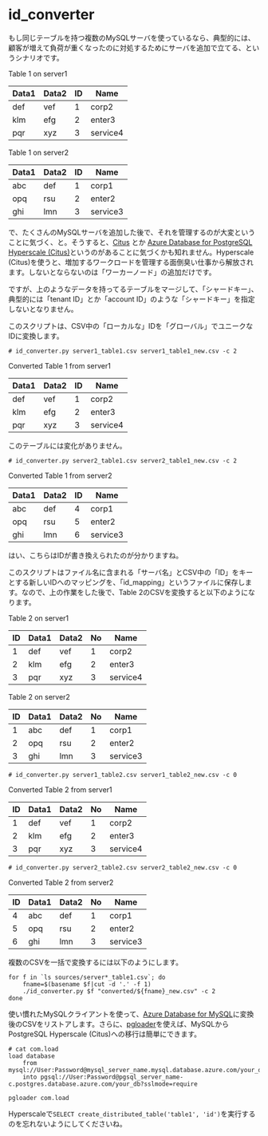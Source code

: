 # id_converter

もし同じテーブルを持つ複数のMySQLサーバを使っているなら、典型的には、顧客が増えて負荷が重くなったのに対処するためにサーバを追加で立てる、というシナリオです。

Table 1 on server1

| Data1 | Data2 | ID | Name |
| --- | --- | --- | --- |
| def | vef | 1 | corp2 |
| klm | efg | 2 | enter3 |
| pqr | xyz | 3 | service4 |

Table 1 on server2

| Data1 | Data2 | ID | Name |
| --- | --- | --- | --- |
| abc | def | 1 | corp1 |
| opq | rsu | 2 | enter2 |
| ghi | lmn | 3 | service3 |

で、たくさんのMySQLサーバを追加した後で、それを管理するのが大変ということに気づく、と。そうすると、[Citus](https://www.citusdata.com) とか [Azure Database for PostgreSQL Hyperscale (Citus)](https://docs.microsoft.com/ja-jp/azure/postgresql/hyperscale/)というのがあることに気づくかも知れません。Hyperscale (Citus)を使うと、増加するワークロードを管理する面倒臭い仕事から解放されます。しないとならないのは「ワーカーノード」の追加だけです。

ですが、上のようなデータを持ってるテーブルをマージして、「シャードキー」、典型的には「tenant ID」とか「account ID」のような「シャードキー」を指定しないとなりません。

このスクリプトは、CSV中の「ローカルな」IDを「グローバル」でユニークなIDに変換します。

`# id_converter.py server1_table1.csv server1_table1_new.csv -c 2`

Converted Table 1 from server1

| Data1 | Data2 | ID | Name |
| --- | --- | --- | --- |
| def | vef | 1 | corp2 |
| klm | efg | 2 | enter3 |
| pqr | xyz | 3 | service4 |

このテーブルには変化がありません。

`# id_converter.py server2_table1.csv server2_table1_new.csv -c 2`

Converted Table 1 from server2

| Data1 | Data2 | ID | Name |
| --- | --- | --- | --- |
| abc | def | 4 | corp1 |
| opq | rsu | 5 | enter2 |
| ghi | lmn | 6 | service3 |

はい、こちらはIDが書き換えられたのが分かりますね。

このスクリプトはファイル名に含まれる「サーバ名」とCSV中の「ID」をキーとする新しいIDへのマッピングを、「id_mapping」というファイルに保存します。なので、上の作業をした後で、Table 2のCSVを変換すると以下のようになります。

Table 2 on server1

| ID | Data1 | Data2 | No | Name |
| --- | --- | --- | --- | --- |
| 1 | def | vef | 1 | corp2 |
| 2 | klm | efg | 2 | enter3 |
| 3 | pqr | xyz | 3 | service4 |

Table 2 on server2

| ID | Data1 | Data2 | No | Name |
| --- | --- | --- | --- | --- |
| 1 | abc | def | 1 | corp1 |
| 2 | opq | rsu | 2 | enter2 |
| 3 | ghi | lmn | 3 | service3 |

`# id_converter.py server1_table2.csv server1_table2_new.csv -c 0`

Converted Table 2 from server1

| ID | Data1 | Data2 | No | Name |
| --- | --- | --- | --- | --- |
| 1 | def | vef | 1 | corp2 |
| 2 | klm | efg | 2 | enter3 |
| 3 | pqr | xyz | 3 | service4 |

`# id_converter.py server2_table2.csv server2_table2_new.csv -c 0`

Converted Table 2 from server2

| ID | Data1 | Data2 | No | Name |
| --- | --- | --- | --- | --- |
| 4 | abc | def | 1 | corp1 |
| 5 | opq | rsu | 2 | enter2 |
| 6 | ghi | lmn | 3 | service3 |

複数のCSVを一括で変換するには以下のようにします。

```
for f in `ls sources/server*_table1.csv`; do
    fname=$(basename $f|cut -d '.' -f 1)
    ./id_converter.py $f "converted/${fname}_new.csv" -c 2
done
```

使い慣れたMySQLクライアントを使って、[Azure Database for MySQL](https://azure.microsoft.com/en-us/services/mysql/)に変換後のCSVをリストアします。さらに、[pgloader](https://pgloader.io)を使えば、MySQLからPostgreSQL Hyperscale (Citus)への移行は簡単にできます。

```
# cat com.load
load database
    from mysql://User:Password@mysql_server_name.mysql.database.azure.com/your_db
    into pgsql://User:Password@pgsql_server_name-c.postgres.database.azure.com/your_db?sslmode=require
```

`pgloader com.load`

Hyperscaleで`SELECT create_distributed_table('table1', 'id')`を実行するのを忘れないようにしてくださいね。
